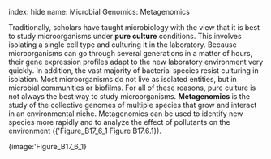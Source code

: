 index: hide
name: Microbial Genomics: Metagenomics

Traditionally, scholars have taught microbiology with the view that it is best to study microorganisms under  **pure culture** conditions. This involves isolating a single cell type and culturing it in the laboratory. Because microorganisms can go through several generations in a matter of hours, their gene expression profiles adapt to the new laboratory environment very quickly. In addition, the vast majority of bacterial species resist culturing in isolation. Most microorganisms do not live as isolated entities, but in microbial communities or biofilms. For all of these reasons, pure culture is not always the best way to study microorganisms.  **Metagenomics** is the study of the collective genomes of multiple species that grow and interact in an environmental niche. Metagenomics can be used to identify new species more rapidly and to analyze the effect of pollutants on the environment ({'Figure_B17_6_1 Figure B17.6.1}).


{image:'Figure_B17_6_1}
        

